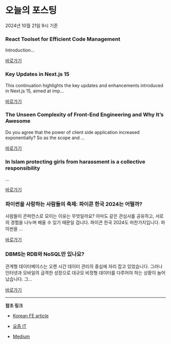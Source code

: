 # 오늘의 포스팅 
2024년 10월 21일 9시 기준 

### React Toolset for Efficient Code Management 

 Introduction... 

 [바로가기](https://medium.com/m/signin?actionUrl=https%3A%2F%2Fmedium.com%2F_%2Fbookmark%2Fp%2Fa72c4e6ba3db&operation=register&redirect=https%3A%2F%2Fmedium.com%2F%40huzaifamalik3216%2Freact-toolset-for-efficient-code-management-a72c4e6ba3db&source=------reactjs---0-84----------reactjs------bookmark_preview----340440a9_43db_4887_bc6d_9ca780e0ae8e-------) 

### Key Updates in Next.js 15 

 This continuation highlights the key updates and enhancements introduced in Next.js 15, aimed at imp... 

 [바로가기](https://medium.com/m/signin?actionUrl=https%3A%2F%2Fmedium.com%2F_%2Fbookmark%2Fp%2Fb19bde244a69&operation=register&redirect=https%3A%2F%2Fmedium.com%2F%40onix_react%2Fkey-updates-in-next-js-15-b19bde244a69&source=------nextjs---0-84----------nextjs------bookmark_preview----8852be9d_a0a4_4d23_942f_4ba4dce95ddc-------) 

### The Unseen Complexity of Front-End Engineering and Why It’s Awesome 

 Do you agree that the power of client side application increased exponentially? So as the scope and ... 

 [바로가기](https://medium.com/m/signin?actionUrl=https%3A%2F%2Fmedium.com%2F_%2Fbookmark%2Fp%2Fb8dcd5ad2d25&operation=register&redirect=https%3A%2F%2Fmedium.com%2F%40gokulnathpalanivel%2Fthe-unseen-complexity-of-front-end-engineering-and-why-its-awesome-b8dcd5ad2d25&source=------front_end_development---0-84----------front_end_development------bookmark_preview----ce2e70b7_7745_4d94_bc81_fb2930003711-------) 

### In Islam protecting girls from harassment is a collective responsibility 

 ... 

 [바로가기](https://medium.com/m/signin?actionUrl=https%3A%2F%2Fmedium.com%2F_%2Fbookmark%2Fp%2Fada599a3ada3&operation=register&redirect=https%3A%2F%2Fmedium.com%2F%40exactlysycoumar%2Fin-islam-protecting-girls-from-harassment-is-a-collective-responsibility-ada599a3ada3&source=------react---0-84----------react------bookmark_preview----c5f379dc_4056_4dbf_935d_9e8ee5f20c2f-------) 

### 파이썬을 사랑하는 사람들의 축제: 파이콘 한국 2024는 어떨까? 

 사람들이 콘퍼런스로 모이는 이유는 무엇일까요? 아마도 같은 관심사를 공유하고, 서로의 경험을 나누며 배울 수 있기 때문일 겁니다. 파이콘 한국 2024도 마찬가지입니다. 파이썬을 ... 

 [바로가기](https://yozm.wishket.com/magazine/detail/2807/) 

### DBMS는 RDB와 NoSQL만 있나요? 

 관계형 데이터베이스는 오랜 시간 데이터 관리의 중심에 자리 잡고 있었습니다. 그러나 인터넷과 모바일의 급격한 성장으로 대규모 비정형 데이터를 다루어야 하는 상황이 늘어났습니다. 그... 

 [바로가기](https://yozm.wishket.com/magazine/detail/2806/) 

---

**참조 링크**

- [Korean FE article](https://kofearticle.substack.com) 

- [요즘 IT](https://yozm.wishket.com/magazine) 

- [Medium](https://medium.com) 

